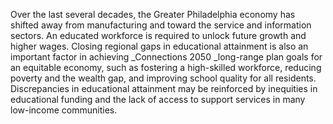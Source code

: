 Over the last several decades, the Greater Philadelphia economy has shifted away from manufacturing and toward the service and information sectors. An educated workforce is required to unlock future growth and higher wages. Closing regional gaps in educational attainment is also an important factor in achieving _Connections 2050 _long-range plan goals for an equitable economy, such as fostering a high-skilled workforce, reducing poverty and the wealth gap, and improving school quality for all residents. Discrepancies in educational attainment may be reinforced by inequities in educational funding and the lack of access to support services in many low-income communities.